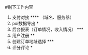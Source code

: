 #剩下工作内容

1. 支付对接 **** （域名、服务器）
2. poi数据导出 *
3. 后台报表（订单情况，收入情况） ***
4. 用户注册 **
5. 创建订单地址选择 ***
6. 评分评论 *


